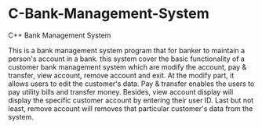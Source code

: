 # C-Bank-Management-System
C++ Bank Management System


This is a bank management system program that for banker to maintain a person's account in a bank.  this system cover the basic functionality of a customer bank management system which are modify the account, pay & transfer, view account, remove account and exit. At the modify part, it allows users to edit the customer's data. Pay & transfer enables the users to pay utility bills and transfer money. Besides, view account display will display the specific customer account by entering their user ID. Last but not least, remove account will removes that particular customer's data from the system.
